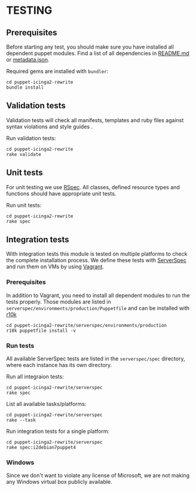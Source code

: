 # TESTING

## Prerequisites
Before starting any test, you should make sure you have installed all dependent puppet modules. Find a list of all
dependencies in [README.md] or [metadata.json].

Required gems are installed with `bundler`:
```
cd puppet-icinga2-rewrite
bundle install
```

## Validation tests
Validation tests will check all manifests, templates and ruby files against syntax violations and style guides .

Run validation tests:
```
cd puppet-icinga2-rewrite
rake validate
```

## Unit tests
For unit testing we use [RSpec]. All classes, defined resource types and functions should have appropriate unit tests.

Run unit tests:
```
cd puppet-icinga2-rewrite
rake spec
```

## Integration tests
With integration tests this module is tested on multiple platforms to check the complete installation process. We define
these tests with [ServerSpec] and run them on VMs by using [Vagrant].
### Prerequisites
In addition to Vagrant, you need to install all dependent modules to run the tests properly. Those modules are listed in
`serverspec/environments/production/Puppetfile` and can be installed with [r10k]

```
cd puppet-icinga2-rewrite/serverspec/environments/production
r10k puppetfile install -v
```

### Run tests
All available ServerSpec tests are listed in the `serverspec/spec` directory, where each instance has its own directory.

Run all integraion tests:

```
cd puppet-icinga2-rewrite/serverspec
rake spec
```

List all available tasks/platforms:
```
cd puppet-icinga2-rewrite/serverspec
rake --task
```

Run integration tests for a single platform:
```
cd puppet-icinga2-rewrite/serverspec
rake spec:i2debian7puppet4
```

### Windows
Since we don't want to violate any license of Microsoft, we are not making any Windows virtual box publicly available.

[README.md]: README.md
[metadata.json]: metadata.json
[RSpec]: http://rspec-puppet.com/
[Serverspec]: http://serverspec.org/
[Vagrant]: https://www.vagrantup.com/
[R10k]: https://github.com/puppetlabs/r10k
